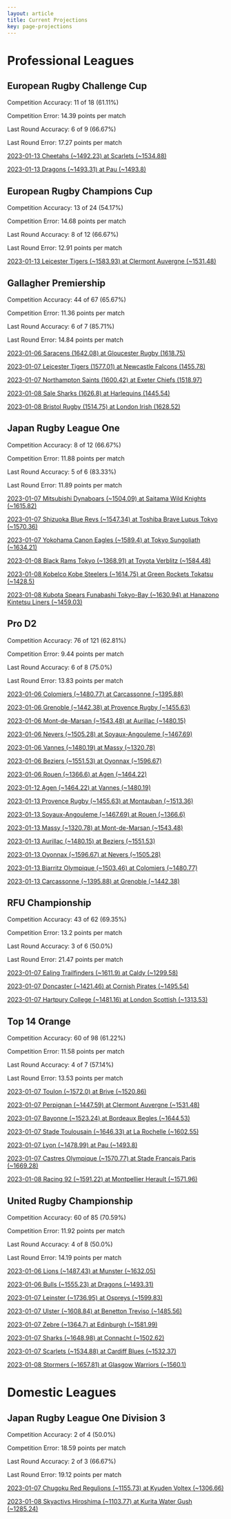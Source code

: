 ```yaml
---  
layout: article  
title: Current Projections  
key: page-projections  
---
```

# Professional Leagues

## European Rugby Challenge Cup


Competition Accuracy: 11 of 18 (61.11%)

Competition Error: 14.39 points per match

Last Round Accuracy: 6 of 9 (66.67%)

Last Round Error: 17.27 points per match

[2023-01-13 Cheetahs (~1492.23) at Scarlets (~1534.88)](projections//2023-01-13-Scarlets-Cheetahs)

[2023-01-13 Dragons (~1493.31) at Pau (~1493.8)](projections//2023-01-13-Pau-Dragons)
## European Rugby Champions Cup


Competition Accuracy: 13 of 24 (54.17%)

Competition Error: 14.68 points per match

Last Round Accuracy: 8 of 12 (66.67%)

Last Round Error: 12.91 points per match

[2023-01-13 Leicester Tigers (~1583.93) at Clermont Auvergne (~1531.48)](projections//2023-01-13-ClermontAuvergne-LeicesterTigers)
## Gallagher Premiership


Competition Accuracy: 44 of 67 (65.67%)

Competition Error: 11.36 points per match

Last Round Accuracy: 6 of 7 (85.71%)

Last Round Error: 14.84 points per match

[2023-01-06 Saracens (1642.08) at Gloucester Rugby (1618.75)](projections//2023-01-06-GloucesterRugby-Saracens)

[2023-01-07 Leicester Tigers (1577.01) at Newcastle Falcons (1455.78)](projections//2023-01-07-NewcastleFalcons-LeicesterTigers)

[2023-01-07 Northampton Saints (1600.42) at Exeter Chiefs (1518.97)](projections//2023-01-07-ExeterChiefs-NorthamptonSaints)

[2023-01-08 Sale Sharks (1626.8) at Harlequins (1445.54)](projections//2023-01-08-Harlequins-SaleSharks)

[2023-01-08 Bristol Rugby (1514.75) at London Irish (1628.52)](projections//2023-01-08-LondonIrish-BristolRugby)
## Japan Rugby League One


Competition Accuracy: 8 of 12 (66.67%)

Competition Error: 11.88 points per match

Last Round Accuracy: 5 of 6 (83.33%)

Last Round Error: 11.89 points per match

[2023-01-07 Mitsubishi Dynaboars (~1504.09) at Saitama Wild Knights (~1615.82)](projections//2023-01-07-SaitamaWildKnights-MitsubishiDynaboars)

[2023-01-07 Shizuoka Blue Revs (~1547.34) at Toshiba Brave Lupus Tokyo (~1570.36)](projections//2023-01-07-ToshibaBraveLupusTokyo-ShizuokaBlueRevs)

[2023-01-07 Yokohama Canon Eagles (~1589.4) at Tokyo Sungoliath (~1634.21)](projections//2023-01-07-TokyoSungoliath-YokohamaCanonEagles)

[2023-01-08 Black Rams Tokyo (~1368.91) at Toyota Verblitz (~1584.48)](projections//2023-01-08-ToyotaVerblitz-BlackRamsTokyo)

[2023-01-08 Kobelco Kobe Steelers (~1614.75) at Green Rockets Tokatsu (~1428.5)](projections//2023-01-08-GreenRocketsTokatsu-KobelcoKobeSteelers)

[2023-01-08 Kubota Spears Funabashi Tokyo-Bay (~1630.94) at Hanazono Kintetsu Liners (~1459.03)](projections//2023-01-08-HanazonoKintetsuLiners-KubotaSpearsFunabashiTokyo-Bay)
## Pro D2


Competition Accuracy: 76 of 121 (62.81%)

Competition Error: 9.44 points per match

Last Round Accuracy: 6 of 8 (75.0%)

Last Round Error: 13.83 points per match

[2023-01-06 Colomiers (~1480.77) at Carcassonne (~1395.88)](projections//2023-01-06-Carcassonne-Colomiers)

[2023-01-06 Grenoble (~1442.38) at Provence Rugby (~1455.63)](projections//2023-01-06-ProvenceRugby-Grenoble)

[2023-01-06 Mont-de-Marsan (~1543.48) at Aurillac (~1480.15)](projections//2023-01-06-Aurillac-Mont-de-Marsan)

[2023-01-06 Nevers (~1505.28) at Soyaux-Angouleme (~1467.69)](projections//2023-01-06-Soyaux-Angouleme-Nevers)

[2023-01-06 Vannes (~1480.19) at Massy (~1320.78)](projections//2023-01-06-Massy-Vannes)

[2023-01-06 Beziers (~1551.53) at Oyonnax (~1596.67)](projections//2023-01-06-Oyonnax-Beziers)

[2023-01-06 Rouen (~1366.6) at Agen (~1464.22)](projections//2023-01-06-Agen-Rouen)

[2023-01-12 Agen (~1464.22) at Vannes (~1480.19)](projections//2023-01-12-Vannes-Agen)

[2023-01-13 Provence Rugby (~1455.63) at Montauban (~1513.36)](projections//2023-01-13-Montauban-ProvenceRugby)

[2023-01-13 Soyaux-Angouleme (~1467.69) at Rouen (~1366.6)](projections//2023-01-13-Rouen-Soyaux-Angouleme)

[2023-01-13 Massy (~1320.78) at Mont-de-Marsan (~1543.48)](projections//2023-01-13-Mont-de-Marsan-Massy)

[2023-01-13 Aurillac (~1480.15) at Beziers (~1551.53)](projections//2023-01-13-Beziers-Aurillac)

[2023-01-13 Oyonnax (~1596.67) at Nevers (~1505.28)](projections//2023-01-13-Nevers-Oyonnax)

[2023-01-13 Biarritz Olympique (~1503.46) at Colomiers (~1480.77)](projections//2023-01-13-Colomiers-BiarritzOlympique)

[2023-01-13 Carcassonne (~1395.88) at Grenoble (~1442.38)](projections//2023-01-13-Grenoble-Carcassonne)
## RFU Championship


Competition Accuracy: 43 of 62 (69.35%)

Competition Error: 13.2 points per match

Last Round Accuracy: 3 of 6 (50.0%)

Last Round Error: 21.47 points per match

[2023-01-07 Ealing Trailfinders (~1611.9) at Caldy (~1299.58)](projections//2023-01-07-Caldy-EalingTrailfinders)

[2023-01-07 Doncaster (~1421.46) at Cornish Pirates (~1495.54)](projections//2023-01-07-CornishPirates-Doncaster)

[2023-01-07 Hartpury College (~1481.16) at London Scottish (~1313.53)](projections//2023-01-07-LondonScottish-HartpuryCollege)
## Top 14 Orange


Competition Accuracy: 60 of 98 (61.22%)

Competition Error: 11.58 points per match

Last Round Accuracy: 4 of 7 (57.14%)

Last Round Error: 13.53 points per match

[2023-01-07 Toulon (~1572.0) at Brive (~1520.86)](projections//2023-01-07-Brive-Toulon)

[2023-01-07 Perpignan (~1447.59) at Clermont Auvergne (~1531.48)](projections//2023-01-07-ClermontAuvergne-Perpignan)

[2023-01-07 Bayonne (~1523.24) at Bordeaux Begles (~1644.53)](projections//2023-01-07-BordeauxBegles-Bayonne)

[2023-01-07 Stade Toulousain (~1646.33) at La Rochelle (~1602.55)](projections//2023-01-07-LaRochelle-StadeToulousain)

[2023-01-07 Lyon (~1478.99) at Pau (~1493.8)](projections//2023-01-07-Pau-Lyon)

[2023-01-07 Castres Olympique (~1570.77) at Stade Francais Paris (~1669.28)](projections//2023-01-07-StadeFrancaisParis-CastresOlympique)

[2023-01-08 Racing 92 (~1591.22) at Montpellier Herault (~1571.96)](projections//2023-01-08-MontpellierHerault-Racing92)
## United Rugby Championship


Competition Accuracy: 60 of 85 (70.59%)

Competition Error: 11.92 points per match

Last Round Accuracy: 4 of 8 (50.0%)

Last Round Error: 14.19 points per match

[2023-01-06 Lions (~1487.43) at Munster (~1632.05)](projections//2023-01-06-Munster-Lions)

[2023-01-06 Bulls (~1555.23) at Dragons (~1493.31)](projections//2023-01-06-Dragons-Bulls)

[2023-01-07 Leinster (~1736.95) at Ospreys (~1599.83)](projections//2023-01-07-Ospreys-Leinster)

[2023-01-07 Ulster (~1608.84) at Benetton Treviso (~1485.56)](projections//2023-01-07-BenettonTreviso-Ulster)

[2023-01-07 Zebre (~1364.7) at Edinburgh (~1581.99)](projections//2023-01-07-Edinburgh-Zebre)

[2023-01-07 Sharks (~1648.98) at Connacht (~1502.62)](projections//2023-01-07-Connacht-Sharks)

[2023-01-07 Scarlets (~1534.88) at Cardiff Blues (~1532.37)](projections//2023-01-07-CardiffBlues-Scarlets)

[2023-01-08 Stormers (~1657.81) at Glasgow Warriors (~1560.1)](projections//2023-01-08-GlasgowWarriors-Stormers)
# Domestic Leagues

## Japan Rugby League One Division 3


Competition Accuracy: 2 of 4 (50.0%)

Competition Error: 18.59 points per match

Last Round Accuracy: 2 of 3 (66.67%)

Last Round Error: 19.12 points per match

[2023-01-07 Chugoku Red Regulions (~1155.73) at Kyuden Voltex (~1306.66)](projections//2023-01-07-KyudenVoltex-ChugokuRedRegulions)

[2023-01-08 Skyactivs Hiroshima (~1103.77) at Kurita Water Gush (~1285.24)](projections//2023-01-08-KuritaWaterGush-SkyactivsHiroshima)
